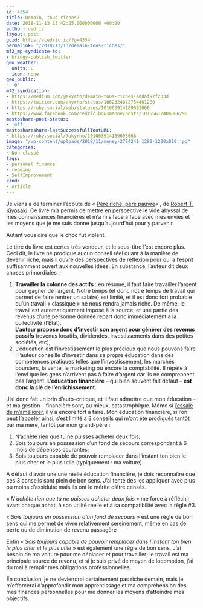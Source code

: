 ```yaml
---
id: 4354
title: Demain, tous riches?
date: 2018-11-13 13:42:25.000000000 +00:00
author: cedric
layout: post
guid: https://cedric.io/?p=4354
permalink: "/2018/11/13/demain-tous-riches/"
mf2_mp-syndicate-to:
- bridgy-publish_twitter
geo_weather:
  units: C
  icon: none
geo_public:
- '0'
mf2_syndication:
- https://medium.com/@akyrho/demain-tous-riches-addaf97f233d
- https://twitter.com/akyrho/status/1062324872754401280
- https://ruby.social/web/statuses/101063914189693066
- https://www.facebook.com/cedric.bousmanne/posts/10155617406086296
mastoshare-post-status:
- 'off'
mastoshareshare-lastSuccessfullTootURL:
- https://ruby.social/@akyrho/101063914189693066
image: "/wp-content/uploads/2018/11/money-2724241_1280-1200x810.jpg"
categories:
- Non classé
tags:
- personal finance
- reading
- SelfImprovement
kind:
- Article
---
```

Je viens à de terminer l&rsquo;écoute de « [Père riche, père pauvre](https://amzn.to/2DijhYX)« , de [Robert T. Kiyosaki](https://amzn.to/2z5tu7V). Ce livre m&rsquo;a permis de mettre en perspective le vide abyssal de mes connaissances financières et m&rsquo;a mis face à face avec mes envies et les moyens que je me suis donné jusqu&rsquo;aujourd&rsquo;hui pour y parvenir.

Autant vous dire que le choc fut violent.

Le titre du livre est certes très vendeur, et le sous-titre l&rsquo;est encore plus. Ceci dit, le livre ne prodigue aucun conseil réel quant à la manière de devenir riche, mais il ouvre des perspectives de réflexion pour qui a l&rsquo;esprit suffisamment ouvert aux nouvelles idées. En substance, l&rsquo;auteur dit deux choses primordiales :

  1. **Travailler la colonne des actifs** : en résumé, il faut faire travailler l&rsquo;argent pour gagner de l&rsquo;argent. Notre temps (et donc notre temps de travail qui permet de faire rentrer un salaire) est limité, et il est donc fort probable qu&rsquo;un travail « classique » ne nous rendra jamais riche. De même, le travail est automatiquement imposé à la source, et une partie des revenus d&rsquo;une personne donnée repart donc immédiatement à la collectivité (l’État).  
    **L&rsquo;auteur propose donc d&rsquo;investir son argent pour générer des revenus passifs** (revenus locatifs, dividendes, investissements dans des petites sociétés, etc);
  2. L&rsquo;éducation est l&rsquo;investissement le plus précieux que nous pouvons faire : l&rsquo;auteur conseille d&rsquo;investir dans sa propre éducation dans des compétences pratiques telles que l&rsquo;investissement, les marchés boursiers, la vente, le marketing ou encore la comptabilité. Il répète à l&rsquo;envi que les gens n&rsquo;arrivent pas à faire d&rsquo;argent car ils ne comprennent pas l&rsquo;argent. **L&rsquo;éducation financière** &#8211; qui bien souvent fait défaut &#8211; **est donc la clé de l&rsquo;enrichissement.**

J&rsquo;ai donc fait un brin d&rsquo;auto-critique, et il faut admettre que mon éducation &#8211; et ma gestion &#8211; financière sont, au mieux, catastrophique. Même si [j&rsquo;essaie de m&rsquo;améliorer](/2018/11/02/i-need-a-budget-using-ynab-with-belgian-bank-accounts/), il y a encore fort à faire. Mon éducation financière, si l&rsquo;on peut l’appeler ainsi, s&rsquo;est limité à 3 conseils qui m&rsquo;ont été prodigués tantôt par ma mère, tantôt par mon grand-père :

  1. N&rsquo;achète rien que tu ne puisses acheter deux fois;
  2. Sois toujours en possession d&rsquo;un fond de secours correspondant à 6 mois de dépenses courantes;
  3. Sois toujours capable de pouvoir remplacer dans l&rsquo;instant ton bien le plus cher et le plus utile (typiquement : ma voiture).

A défaut d&rsquo;avoir une une réelle éducation financière, je dois reconnaître que ces 3 conseils sont plein de bon sens. J&rsquo;ai tenté des les appliquer avec plus ou moins d&rsquo;assiduité mais ils ont le mérite d&rsquo;être censés.

« <cite>N&rsquo;achète rien que tu ne puisses acheter deux fois</cite> » me force à réfléchir, avant chaque achat, à son utilité réelle et à sa compatibilité avec la règle #3.

« <cite>Sois toujours en possession d&rsquo;un fond de secours</cite> » est une règle de bon sens qui me permet de vivre relativement sereinement, même en cas de perte ou de diminution de revenu passagère

Enfin « <cite>Sois toujours capable de pouvoir remplacer dans l&rsquo;instant ton bien le plus cher et le plus utile</cite> » est également une règle de bon sens. J&rsquo;ai besoin de ma voiture pour me déplacer et pour travailler; le travail est ma principale source de revenu, et si je suis privé de moyen de locomotion, j&rsquo;ai du mal à remplir mes obligations professionnelles.

En conclusion, je ne deviendrai certainement pas riche demain, mais je m&rsquo;efforcerai d&rsquo;approfondir mon apprentissage et ma compréhension des mes finances personnelles pour me donner les moyens d&rsquo;atteindre mes objectifs.